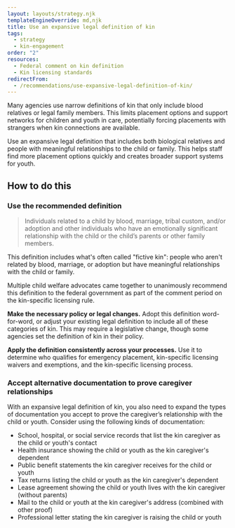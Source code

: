 ```yaml
---
layout: layouts/strategy.njk
templateEngineOverride: md,njk
title: Use an expansive legal definition of kin
tags:
  - strategy
  - kin-engagement
order: "2"
resources:
  - Federal comment on kin definition
  - Kin licensing standards
redirectFrom:
  - /recommendations/use-expansive-legal-definition-of-kin/
---
```

Many agencies use narrow definitions of kin that only include blood relatives or legal family members. This limits placement options and support networks for children and youth in care, potentially forcing placements with strangers when kin connections are available.

Use an expansive legal definition that includes both biological relatives and people with meaningful relationships to the child or family. This helps staff find more placement options quickly and creates broader support systems for youth.

## How to do this

### Use the recommended definition

> Individuals related to a child by blood, marriage, tribal custom, and/or adoption and other individuals who have an emotionally significant relationship with the child or the child’s parents or other family members.

This definition includes what's often called "fictive kin": people who aren't related by blood, marriage, or adoption but have meaningful relationships with the child or family.

Multiple child welfare advocates came together to unanimously recommend this definition to the federal government as part of the comment period on the kin-specific licensing rule.

**Make the necessary policy or legal changes.** Adopt this definition word-for-word, or adjust your existing legal definition to include all of these categories of kin. This may require a legislative change, though some agencies set the definition of kin in their policy.

**Apply the definition consistently across your processes.** Use it to determine who qualifies for emergency placement, kin-specific licensing waivers and exemptions, and the kin-specific licensing process.

### Accept alternative documentation to prove caregiver relationships

With an expansive legal definition of kin, you also need to expand the types of documentation you accept to prove the caregiver’s relationship with the child or youth. Consider using the following kinds of documentation:

* School, hospital, or social service records that list the kin caregiver as the child or youth's contact
* Health insurance showing the child or youth as the kin caregiver's dependent
* Public benefit statements the kin caregiver receives for the child or youth
* Tax returns listing the child or youth as the kin caregiver's dependent
* Lease agreement showing the child or youth lives with the kin caregiver (without parents)
* Mail to the child or youth at the kin caregiver's address (combined with other proof)
* Professional letter stating the kin caregiver is raising the child or youth[](https://www.regulations.gov/document/ACF-2023-0001-0002/comment?filter=new%20america)